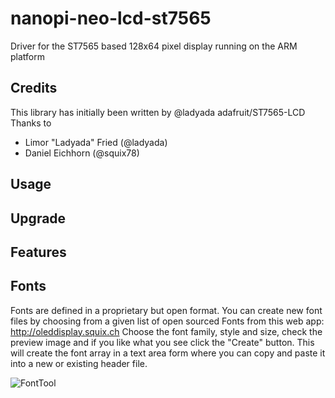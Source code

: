 # nanopi-neo-lcd-st7565

Driver for the ST7565 based 128x64 pixel display running on the ARM platform


## Credits
This library has initially been written by @ladyada adafruit/ST7565-LCD
Thanks to
* Limor "Ladyada" Fried (@ladyada)
* Daniel Eichhorn (@squix78)

## Usage


## Upgrade

## Features


## Fonts

Fonts are defined in a proprietary but open format. You can create new font files by choosing from a given list
of open sourced Fonts from this web app: http://oleddisplay.squix.ch
Choose the font family, style and size, check the preview image and if you like what you see click the "Create" button. This will create the font array in a text area form where you can copy and paste it into a new or existing header file.


![FontTool](https://github.com/squix78/esp8266-oled-ssd1306/raw/master/resources/FontTool.png)
